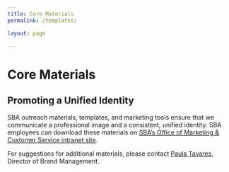 ```yaml
---
title: Core Materials
permalink: /templates/

layout: page

---
```


# Core Materials

## Promoting a Unified Identity

SBA outreach materials, templates, and marketing tools ensure that we communicate a professional image and a consistent, unified identity. SBA employees can download these materials on  [SBA’s Office of Marketing & Customer Service intranet site](https://sba123.sharepoint.com/offices/OMCS/SitePages/templates.aspx).

For suggestions for additional materials, please contact [Paula Tavares](mailto:paula.tavares@sba.gov), Director of Brand Management.

